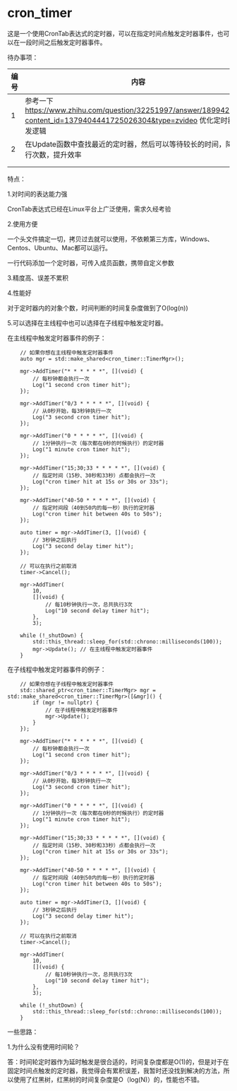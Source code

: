 # cron_timer

这是一个使用CronTab表达式的定时器，可以在指定时间点触发定时器事件，也可以在一段时间之后触发定时器事件。



待办事项：

| 编号 | 内容                                                         | 状态 |
| ---- | ------------------------------------------------------------ | ---- |
| 1    | 参考一下 https://www.zhihu.com/question/32251997/answer/1899420964?content_id=1379404441725026304&type=zvideo 优化定时器的出发逻辑 |      |
| 2    | 在Update函数中查找最近的定时器，然后可以等待较长的时间，降低执行次数，提升效率 |      |
|      |                                                              |      |
|      |                                                              |      |





特点：

1.对时间的表达能力强

CronTab表达式已经在Linux平台上广泛使用，需求久经考验



2.使用方便

一个头文件搞定一切，拷贝过去就可以使用，不依赖第三方库，Windows、Centos、Ubuntu、Mac都可以运行。

一行代码添加一个定时器，可传入成员函数，携带自定义参数



3.精度高、误差不累积



4.性能好

对于定时器内的对象个数，时间判断的时间复杂度做到了O(log(n))



5.可以选择在主线程中也可以选择在子线程中触发定时器。



在主线程中触发定时器事件的例子：

```
	// 如果你想在主线程中触发定时器事件
	auto mgr = std::make_shared<cron_timer::TimerMgr>();

	mgr->AddTimer("* * * * * *", [](void) {
		// 每秒钟都会执行一次
		Log("1 second cron timer hit");
	});

	mgr->AddTimer("0/3 * * * * *", [](void) {
		// 从0秒开始，每3秒钟执行一次
		Log("3 second cron timer hit");
	});

	mgr->AddTimer("0 * * * * *", [](void) {
		// 1分钟执行一次（每次都在0秒的时候执行）的定时器
		Log("1 minute cron timer hit");
	});

	mgr->AddTimer("15;30;33 * * * * *", [](void) {
		// 指定时间（15秒、30秒和33秒）点都会执行一次
		Log("cron timer hit at 15s or 30s or 33s");
	});

	mgr->AddTimer("40-50 * * * * *", [](void) {
		// 指定时间段（40到50内的每一秒）执行的定时器
		Log("cron timer hit between 40s to 50s");
	});

	auto timer = mgr->AddTimer(3, [](void) {
		// 3秒钟之后执行
		Log("3 second delay timer hit");
	});

	// 可以在执行之前取消
	timer->Cancel();

	mgr->AddTimer(
		10,
		[](void) {
			// 每10秒钟执行一次，总共执行3次
			Log("10 second delay timer hit");
		},
		3);

	while (!_shutDown) {
		std::this_thread::sleep_for(std::chrono::milliseconds(100));
		mgr->Update(); // 在主线程中触发定时器事件
	}
```



在子线程中触发定时器事件的例子：

```
	// 如果你想在子线程中触发定时器事件
	std::shared_ptr<cron_timer::TimerMgr> mgr = std::make_shared<cron_timer::TimerMgr>([&mgr]() {
		if (mgr != nullptr) {
			// 在子线程中触发定时器事件
			mgr->Update();
		}
	});

	mgr->AddTimer("* * * * * *", [](void) {
		// 每秒钟都会执行一次
		Log("1 second cron timer hit");
	});

	mgr->AddTimer("0/3 * * * * *", [](void) {
		// 从0秒开始，每3秒钟执行一次
		Log("3 second cron timer hit");
	});

	mgr->AddTimer("0 * * * * *", [](void) {
		// 1分钟执行一次（每次都在0秒的时候执行）的定时器
		Log("1 minute cron timer hit");
	});

	mgr->AddTimer("15;30;33 * * * * *", [](void) {
		// 指定时间（15秒、30秒和33秒）点都会执行一次
		Log("cron timer hit at 15s or 30s or 33s");
	});

	mgr->AddTimer("40-50 * * * * *", [](void) {
		// 指定时间段（40到50内的每一秒）执行的定时器
		Log("cron timer hit between 40s to 50s");
	});

	auto timer = mgr->AddTimer(3, [](void) {
		// 3秒钟之后执行
		Log("3 second delay timer hit");
	});

	// 可以在执行之前取消
	timer->Cancel();

	mgr->AddTimer(
		10,
		[](void) {
			// 每10秒钟执行一次，总共执行3次
			Log("10 second delay timer hit");
		},
		3);

	while (!_shutDown) {
		std::this_thread::sleep_for(std::chrono::milliseconds(100));
	}
```



一些思路：

1.为什么没有使用时间轮？

答：时间轮定时器作为延时触发是很合适的，时间复杂度都是O(1)的，但是对于在固定时间点触发的定时器，我觉得会有累积误差，我暂时还没找到解决的方法，所以使用了红黑树，红黑树的时间复杂度是O（log(N)）的，性能也不错。



